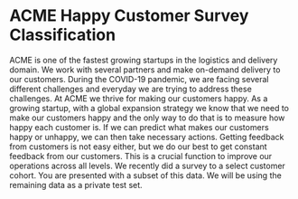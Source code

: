 # ACME Happy Customer Survey Classification
 ACME is one of the fastest growing startups in the logistics and delivery domain. We work with several partners and make on-demand delivery to our customers. During the COVID-19 pandemic, we are facing several different challenges and everyday we are trying to address these challenges.  At ACME we thrive for making our customers happy. As a growing startup, with a global expansion strategy we know that we need to make our customers happy and the only way to do that is to measure how happy each customer is. If we can predict what makes our customers happy or unhappy, we can then take necessary actions.  Getting feedback from customers is not easy either, but we do our best to get constant feedback from our customers. This is a crucial function to improve our operations across all levels.  We recently did a survey to a select customer cohort. You are presented with a subset of this data. We will be using the remaining data as a private test set. 
